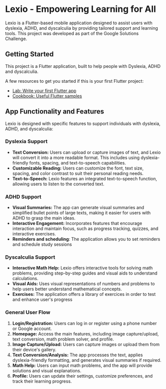 # Lexio - Empowering Learning for All

Lexio is a Flutter-based mobile application designed to assist users with dyslexia, ADHD, and dyscalculia by providing tailored support and learning tools. This project was developed as part of the Google Solutions Challenge.

## Getting Started

This project is a Flutter application, built to help people with Dyslexia, ADHD and dyscalculia.

A few resources to get you started if this is your first Flutter project:

- [Lab: Write your first Flutter app](https://docs.flutter.dev/get-started/codelab)
- [Cookbook: Useful Flutter samples](https://docs.flutter.dev/cookbook)

## App Functionality and Features

Lexio is designed with specific features to support individuals with dyslexia, ADHD, and dyscalculia:

### Dyslexia Support

*   **Text Conversion:** Users can upload or capture images of text, and Lexio will convert it into a more readable format. This includes using dyslexia-friendly fonts, spacing, and text-to-speech capabilities.
*   **Customizable Reading:** Users can customize the font, text size, spacing, and color contrast to suit their personal reading needs.
*   **Text-to-Speech:** Lexio features an integrated text-to-speech function, allowing users to listen to the converted text.

### ADHD Support

*   **Visual Summaries:** The app can generate visual summaries and simplified bullet points of large texts, making it easier for users with ADHD to grasp the main ideas.
*   **Interactive Engagement:** Incorporates features that encourage interaction and maintain focus, such as progress tracking, quizzes, and interactive exercises.
*  **Reminders and scheduling**: The application allows you to set reminders and schedule study sessions

### Dyscalculia Support

*   **Interactive Math Help:** Lexio offers interactive tools for solving math problems, providing step-by-step guides and visual aids to understand calculations.
*   **Visual Aids:** Uses visual representations of numbers and problems to help users better understand mathematical concepts.
* **Exercises:** The application offers a library of exercices in order to test and enhance user's progress
### General User Flow

1.  **Login/Registration:** Users can log in or register using a phone number or Google account.
2.  **Homepage:** Access the main features, including image capture/upload, text conversion, math problem solver, and profile.
3.  **Image Capture/Upload:** Users can capture images or upload them from their device's gallery.
4.  **Text Conversion/Analysis:** The app processes the text, applies dyslexia-friendly formatting, and generates visual summaries if required.
5.  **Math Help:** Users can input math problems, and the app will provide solutions and visual explanations.
6.  **Profile:** Users can update their settings, customize preferences, and track their learning progress.


